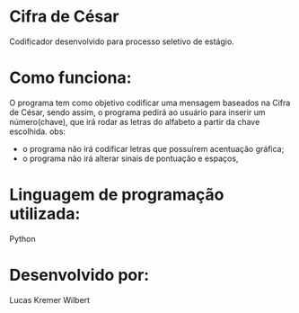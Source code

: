 # Cifra de César
Codificador desenvolvido para processo seletivo de estágio.

# Como funciona: 
O programa tem como objetivo codificar uma mensagem baseados na Cifra de César, sendo assim, o programa pedirá ao usuário para inserir um número(chave), que irá rodar as letras do alfabeto a partir da chave escolhida. 
obs: 
- o programa não irá codificar letras que possuírem acentuação gráfica;
- o programa não irá alterar sinais de pontuação e espaços,

# Linguagem de programação utilizada:
Python

# Desenvolvido por:
Lucas Kremer Wilbert
